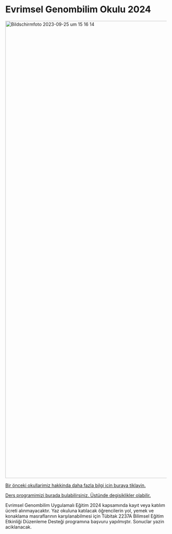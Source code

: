 # Evrimsel Genombilim Okulu 2024


<img width="1429" alt="Bildschirmfoto 2023-09-25 um 15 16 14" src="https://tugcebilgin.files.wordpress.com/2024/02/egenombilim2024-1.jpg">



<a href="https://egenombilim.wixsite.com/home/gecmis-okullarimiz"> Bir önceki okullarimiz hakkinda daha fazla bilgi icin buraya tiklayin. </a>

<a href="https://docs.google.com/spreadsheets/d/1K26sUrWdc2ybOAbIRHyc0t4ksxafgllzc2mUYuQb9r4/edit?pli=1#gid=1579295898"> Ders programimizi burada bulabilirsiniz. Üstünde degisiklikler olabilir. </a>

Evrimsel Genombilim Uygulamalı Eğitim 2024 kapsamında kayıt veya katılım ücreti alınmayacaktır.
Yaz okuluna katılacak öğrencilerin yol, yemek ve konaklama masraflarının karşılanabilmesi için Tübitak 2237A Bilimsel Eğitim Etkinliği Düzenleme Desteği programına başvuru yapılmıştır. Sonuclar yazin aciklanacak.
